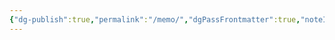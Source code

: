 ```yaml
---
{"dg-publish":true,"permalink":"/memo/","dgPassFrontmatter":true,"noteIcon":"","created":"2024-08-18T14:52:12.440+09:00","updated":"2024-08-18T14:54:05.498+09:00"}
---
```


